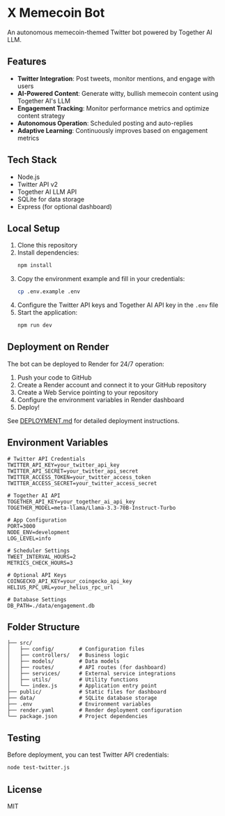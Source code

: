 # X Memecoin Bot

An autonomous memecoin-themed Twitter bot powered by Together AI LLM.

## Features

- **Twitter Integration**: Post tweets, monitor mentions, and engage with users
- **AI-Powered Content**: Generate witty, bullish memecoin content using Together AI's LLM
- **Engagement Tracking**: Monitor performance metrics and optimize content strategy
- **Autonomous Operation**: Scheduled posting and auto-replies
- **Adaptive Learning**: Continuously improves based on engagement metrics

## Tech Stack

- Node.js
- Twitter API v2
- Together AI LLM API
- SQLite for data storage
- Express (for optional dashboard)

## Local Setup

1. Clone this repository
2. Install dependencies:
   ```bash
   npm install
   ```
3. Copy the environment example and fill in your credentials:
   ```bash
   cp .env.example .env
   ```
4. Configure the Twitter API keys and Together AI API key in the `.env` file
5. Start the application:
   ```bash
   npm run dev
   ```

## Deployment on Render

The bot can be deployed to Render for 24/7 operation:

1. Push your code to GitHub
2. Create a Render account and connect it to your GitHub repository
3. Create a Web Service pointing to your repository
4. Configure the environment variables in Render dashboard
5. Deploy!

See [DEPLOYMENT.md](DEPLOYMENT.md) for detailed deployment instructions.

## Environment Variables

```
# Twitter API Credentials
TWITTER_API_KEY=your_twitter_api_key
TWITTER_API_SECRET=your_twitter_api_secret
TWITTER_ACCESS_TOKEN=your_twitter_access_token
TWITTER_ACCESS_SECRET=your_twitter_access_secret

# Together AI API
TOGETHER_API_KEY=your_together_ai_api_key
TOGETHER_MODEL=meta-llama/Llama-3.3-70B-Instruct-Turbo

# App Configuration
PORT=3000
NODE_ENV=development
LOG_LEVEL=info

# Scheduler Settings
TWEET_INTERVAL_HOURS=2
METRICS_CHECK_HOURS=3

# Optional API Keys
COINGECKO_API_KEY=your_coingecko_api_key
HELIUS_RPC_URL=your_helius_rpc_url

# Database Settings
DB_PATH=./data/engagement.db
```

## Folder Structure

```
├── src/
│   ├── config/        # Configuration files
│   ├── controllers/   # Business logic
│   ├── models/        # Data models
│   ├── routes/        # API routes (for dashboard)
│   ├── services/      # External service integrations
│   ├── utils/         # Utility functions
│   └── index.js       # Application entry point
├── public/            # Static files for dashboard
├── data/              # SQLite database storage
├── .env               # Environment variables
├── render.yaml        # Render deployment configuration
└── package.json       # Project dependencies
```

## Testing

Before deployment, you can test Twitter API credentials:

```bash
node test-twitter.js
```

## License

MIT
